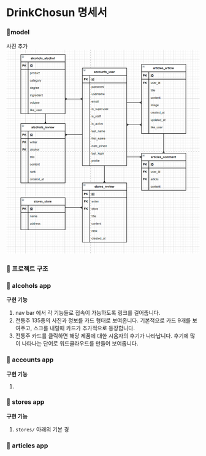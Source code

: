 # DrinkChosun 명세서

### 📌model

<erd> 사진 추가
![image-20210506203248997](README.assets/image-20210506203248997.png)




### 📌 프로젝트 구조



### 📌 alcohols app

**구현 기능**

1. nav bar 에서 각 기능들로 접속이 가능하도록 링크를 걸어줍니다.
2. 전통주 135종의 사진과 정보를 카드 형태로 보여줍니다. 기본적으로 카드 9개를 보여주고, 스크롤 내릴때 카드가 추가적으로 등장합니다.
3. 전통주 카드를 클릭하면 해당 제품에 대한 시음자의 후기가 나타납니다. 후기에 많이 나타나는 단어로 워드클라우드를 만들어 보여줍니다.





### 📌 accounts app

**구현 기능**

1. 





### 📌 stores app

**구현 기능**

1. `stores/` 아래의 기본 경





### 📌 articles app

